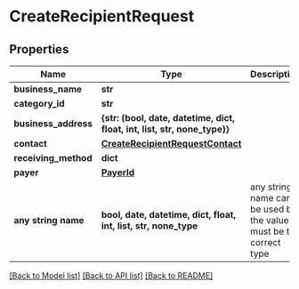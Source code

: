# CreateRecipientRequest


## Properties
Name | Type | Description | Notes
------------ | ------------- | ------------- | -------------
**business_name** | **str** |  | 
**category_id** | **str** |  | 
**business_address** | **{str: (bool, date, datetime, dict, float, int, list, str, none_type)}** |  | 
**contact** | [**CreateRecipientRequestContact**](CreateRecipientRequestContact.md) |  | 
**receiving_method** | **dict** |  | 
**payer** | [**PayerId**](PayerId.md) |  | [optional] 
**any string name** | **bool, date, datetime, dict, float, int, list, str, none_type** | any string name can be used but the value must be the correct type | [optional]

[[Back to Model list]](../README.md#documentation-for-models) [[Back to API list]](../README.md#documentation-for-api-endpoints) [[Back to README]](../README.md)


